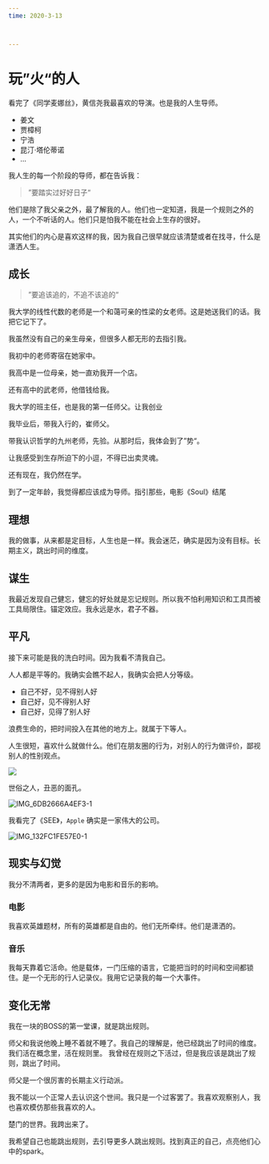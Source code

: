 ```yaml
---
time: 2020-3-13



---
```


# 玩”火“的人

看完了《同学麦娜丝》，黄信尧我最喜欢的导演。也是我的人生导师。

- 姜文
- 贾樟柯
- 宁浩
- 昆汀·塔伦蒂诺
- ...



我人生的每一个阶段的导师，都在告诉我：

> ”要踏实过好好日子“

他们是除了我父亲之外，最了解我的人。他们也一定知道，我是一个规则之外的人，一个不听话的人。他们只是怕我不能在社会上生存的很好。

其实他们的内心是喜欢这样的我，因为我自己很早就应该清楚或者在找寻，什么是潇洒人生。

## 成长



>  ”要追该追的，不追不该追的“

我大学的线性代数的老师是一个和蔼可亲的性梁的女老师。这是她送我们的话。我把它记下了。

我虽然没有自己的亲生母亲，但很多人都无形的去指引我。

我初中的老师寄宿在她家中。

我高中是一位母亲，她一直劝我开一个店。

还有高中的武老师，他借钱给我。

我大学的班主任，也是我的第一任师父。让我创业

我毕业后，带我入行的，崔师父。

带我认识哲学的九州老师，先验。从那时后，我体会到了”势“。

让我感受到生存所迫下的小逗，不得已出卖灵魂。

还有现在，我仍然在学。



到了一定年龄，我觉得都应该成为导师。指引那些，电影《Soul》结尾

## 理想

我的做事，从来都是定目标，人生也是一样。我会迷茫，确实是因为没有目标。长期主义，跳出时间的维度。

## 谋生

我最近发现自己健忘，健忘的好处就是忘记规则。所以我不怕利用知识和工具而被工具局限住。锚定效应。我永远是水，君子不器。

## 平凡

接下来可能是我的洗白时间。因为我看不清我自己。

人人都是平等的。我确实会瞧不起人，我确实会把人分等级。

- 自己不好，见不得别人好
- 自己好，见不得别人好
- 自己好，见得了别人好

浪费生命的，把时间投入在其他的地方上。就属于下等人。

人生很短，喜欢什么就做什么。他们在朋友圈的行为，对别人的行为做评价，鄙视别人的性别观点。

![](https://tva1.sinaimg.cn/large/008eGmZEly1gohmti52goj30n01dsaku.jpg)

世俗之人，丑恶的面孔。

![IMG_6DB2666A4EF3-1](https://tva1.sinaimg.cn/large/008eGmZEly1gohmzoymtej30n01dsgwq.jpg)

我看完了《SEE》，`Apple` 确实是一家伟大的公司。

![IMG_132FC1FE57E0-1](https://tva1.sinaimg.cn/large/008eGmZEly1gohmu8wv3oj30n01dsdms.jpg)



## 现实与幻觉

我分不清两者，更多的是因为电影和音乐的影响。

### 电影

我喜欢英雄题材，所有的英雄都是自由的。他们无所牵绊。他们是潇洒的。

### 音乐

我每天靠着它活命。他是载体，一门压缩的语言，它能把当时的时间和空间都锁住。是一个无形的行人记录仪。我用它记录我的每一个大事件。

## 变化无常

我在一块的BOSS的第一堂课，就是跳出规则。

师父和我说他晚上睡不着就不睡了。我自己的理解是，他已经跳出了时间的维度。我们活在概念里，活在规则里。 我曾经在规则之下活过，但是我应该是跳出了规则，跳出了时间。

师父是一个很厉害的长期主义行动派。



我不能以一个正常人去认识这个世间。我只是一个过客罢了。我喜欢观察别人，我也喜欢模仿那些我喜欢的人。

楚门的世界。我跨出来了。

我希望自己也能跳出规则，去引导更多人跳出规则。找到真正的自己，点亮他们心中的spark。